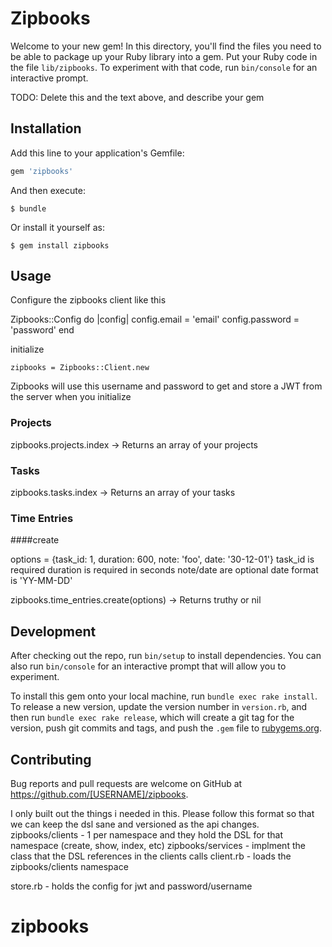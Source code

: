 # Zipbooks

Welcome to your new gem! In this directory, you'll find the files you need to be able to package up your Ruby library into a gem. Put your Ruby code in the file `lib/zipbooks`. To experiment with that code, run `bin/console` for an interactive prompt.

TODO: Delete this and the text above, and describe your gem

## Installation

Add this line to your application's Gemfile:

```ruby
gem 'zipbooks'
```

And then execute:

    $ bundle

Or install it yourself as:

    $ gem install zipbooks

## Usage

Configure the zipbooks client like this

Zipbooks::Config do |config|
  config.email = 'email'
  config.password = 'password'
end

initialize

`zipbooks = Zipbooks::Client.new`

Zipbooks will use this username and password to get and store a JWT from the server when you initialize

### Projects
zipbooks.projects.index
 -> Returns an array of your projects
 
### Tasks
zipbooks.tasks.index
 -> Returns an array of your tasks

### Time Entries

####create

options = {task_id: 1, duration: 600, note: 'foo', date: '30-12-01'}
task_id is required
duration is required in seconds
note/date are optional
date format is 'YY-MM-DD'

zipbooks.time_entries.create(options)
 -> Returns truthy or nil 


## Development

After checking out the repo, run `bin/setup` to install dependencies. You can also run `bin/console` for an interactive prompt that will allow you to experiment.

To install this gem onto your local machine, run `bundle exec rake install`. To release a new version, update the version number in `version.rb`, and then run `bundle exec rake release`, which will create a git tag for the version, push git commits and tags, and push the `.gem` file to [rubygems.org](https://rubygems.org).

## Contributing

Bug reports and pull requests are welcome on GitHub at https://github.com/[USERNAME]/zipbooks.

I only built out the things i needed in this.  Please follow this format so that we can keep the dsl sane and versioned as the api changes.
zipbooks/clients - 1 per namespace and they hold the DSL for that namespace (create, show, index, etc)
zipbooks/services - implment the class that the DSL references in the clients calls
client.rb - loads the zipbooks/clients namespace


store.rb - holds the config for jwt and password/username

# zipbooks

